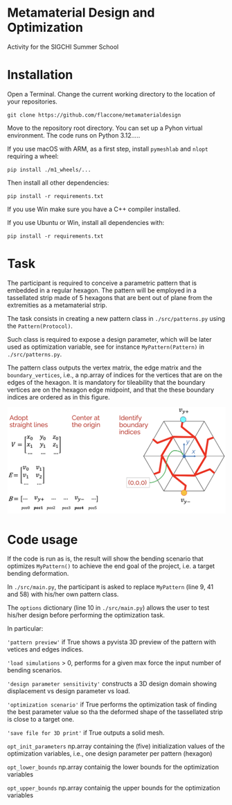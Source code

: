 # Metamaterial Design and Optimization
Activity for the SIGCHI Summer School

# Installation
Open a Terminal.
Change the current working directory to the location of your repositories.

~~~
git clone https://github.com/flaccone/metamaterialdesign
~~~

Move to the repository root directory. You can set up a Pyhon virtual environment. The code runs on Python 3.12.....

If you use macOS with ARM, as a first step, install ```pymeshlab``` and ```nlopt``` requiring a wheel:
~~~
pip install ./m1_wheels/...
~~~

Then install all other dependencies:
~~~
pip install -r requirements.txt
~~~

If you use Win make sure you have a C++ compiler installed.

If you use Ubuntu or Win, install all dependencies with:
~~~
pip install -r requirements.txt
~~~


# Task  
The participant is required to conceive a parametric pattern that is embedded in a regular hexagon. The pattern will be employed in a tassellated strip made of 5 hexagons that are bent out of plane from the extremities as a metamaterial strip.

The task consists in creating a new pattern class in ```./src/patterns.py``` using the ```Pattern(Protocol)```.

Such class is required to expose a design parameter, which will be later used as optimization variable, see for instance ```MyPattern(Pattern)``` in ```./src/patterns.py```.

The pattern class outputs the vertex matrix, the edge matrix and the ```boundary_vertices```, i.e., a np.array of indices for the vertices that are on the edges of the hexagon.
It is mandatory for tileability that the boundary vertices are on the hexagon edge midpoint, and that the these boundary indices are ordered as in this figure.

![image](./images/boundary.png)


# Code usage
If the code is run as is, the result will show the bending scenario that optimizes ```MyPattern()``` to achieve the end goal of the project, i.e. a target bending deformation.

In ```./src/main.py```, the participant is asked to replace ```MyPattern``` (line 9, 41 and 58) with his/her own pattern class.

The ```options``` dictionary (line 10 in ```./src/main.py```) allows the user to test his/her design before performing the optimization task.

In particular:

```'pattern preview'``` if True shows a pyvista 3D preview of the pattern with vetices and edges indices.

```'load simulations``` > 0, performs for a given max force the input number of bending scenarios.

```'design parameter sensitivity'``` constructs a 3D design domain showing displacement vs design parameter vs load.

```'optimization scenario'``` if True performs the optimization task of finding the best parameter value so tha the deformed shape of the tassellated strip is close to a target one.

```'save file for 3D print'``` if True outputs a solid mesh.

```opt_init_parameters``` np.array containing the (five) initialization values of the optimization variables, i.e., one design parameter per pattern (hexagon)

```opt_lower_bounds```  np.array containig the lower bounds for the optimization variables

```opt_upper_bounds```  np.array containig the upper bounds for the optimization variables

